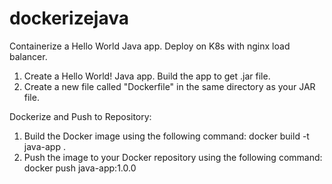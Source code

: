 # dockerizejava
Containerize a Hello World Java app. Deploy on K8s with nginx load balancer.

1. Create a Hello World! Java app. Build the app to get .jar file.
2. Create a new file called "Dockerfile" in the same directory as your JAR file.

Dockerize and Push to Repository:
1. Build the Docker image using the following command: docker build -t java-app .
2. Push the image to your Docker repository using the following command: docker push java-app:1.0.0

